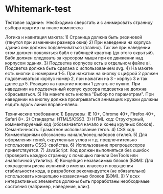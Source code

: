 # Whitemark-test
 
Тестовое задание: 
Необходимо сверстать и с анимировать страницу выбора квартир на плане комплекса

Логика и навигация макета:
1) Страница должна быть резиновой (тянутся при изменении размера окна)
2) При наведении на корпуса здания они должны подсвечиваться (плавно). Так же при наведении этом должен появляться бабл с таблицей квартир (до этого скрытый). Бабл должен следовать за курсором мыши при ее движении над корпусом здания.
3) Подсветка корпусов есть в отдельном файле ai. Подсветка должна быть сделана с использованием svg.
4) На макете есть кнопки с номерами 1-5. При нажатии на кнопку с цифрой 2 должен подсвечиваться корпус номер 2, при нажатии на 3 - корпус 3 и так далее до 5. Реакцию на нажатие кнопки 1 делать не нужно. При наведении на подсвеченный корпус курсора подсветка не должна сбрасываться.
5) На макете есть кнопка "Выбор по параметрам". При наведении на кнопку должна проигрываться анимация: кружки должны ездить вдоль линий вправо-влево.

Технические требования: 1) Браузеры: IE 10+, Chrome 40+, Firefox 40+, Safari 8+. 2) Стандарты: HTML5/CSS3. 3) HTML код: Структурный, комментируемый код (обозначается начало и конец крупных блоков). Семантичность. Грамотное использование тегов. 4) CSS код: Комментариями обозначены начало/конец наборов стилей. 5) Для оформления теней, скругленных углов и т.д. предпочтительно использовать CSS3-свойства. 6) Использование препроцессоров приветствуется. 7) JavaScript: Код должен выполняться без ошибок (проверить каждую страницу с помощью панели DevTools или аналогичной утилиты). 8) Концепция независимых блоков (БЭМ): Для сокращения риска коллизий в именах классов и повышения стабильности кода, в разработке рекомендуется (не обязательно) использовать концепцию независимых блоков (БЭМ). 9) У всех интерактивных элементов должны быть проработаны необходимые состояния (например, наведение, клик).
